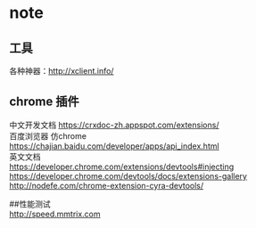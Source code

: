 # note
## 工具
各种神器：http://xclient.info/

## chrome 插件
中文开发文档 https://crxdoc-zh.appspot.com/extensions/
<br>
百度浏览器 仿chrome https://chajian.baidu.com/developer/apps/api_index.html
<br>
英文文档 
<br>
https://developer.chrome.com/extensions/devtools#injecting<br>
https://developer.chrome.com/devtools/docs/extensions-gallery<br>
http://nodefe.com/chrome-extension-cyra-devtools/<br>

##性能测试
<br>
http://speed.mmtrix.com
